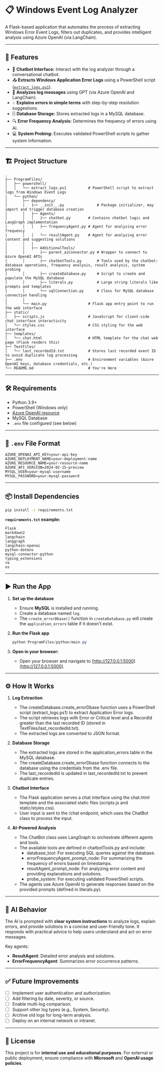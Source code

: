 # 📋 Windows Event Log Analyzer

A Flask-based application that automates the process of extracting Windows Error Event Logs, filters out duplicates, and provides intelligent analysis using Azure OpenAI (via LangChain).

---

## 🚀 Features

-   💬 **Chatbot Interface:** Interact with the log analyzer through a conversational chatbot.
-   📤 **Extracts Windows Application Error Logs** using a PowerShell script ([`extract_logs.ps1`](ProgramFiles/powershell/extract_logs.ps1)).
-   🤖 **Analyzes log messages** using GPT (via Azure OpenAI and LangChain).
-   💡 **Explains errors in simple terms** with step-by-step resolution suggestions.
-   🗄️ **Database Storage:** Stores extracted logs in a MySQL database.
-   🔍 **Error Frequency Analysis:** Determines the frequency of errors using AI.
-   💻 **System Probing:** Executes validated PowerShell scripts to gather system information.

---

## 🏗️ Project Structure

```
.
├── ProgramFiles/
│   ├── powershell/
│   │   └── extract_logs.ps1          # PowerShell script to extract logs from Windows Event Logs
│   └── python/
│       ├── dependency/
|       |   ├── __init__.py               # Package initializer, may import and trigger database creation
│       │   ├── Agents/
│       │   │   ├── chatbot.py        # Contains chatbot logic and LangGraph implementation
│       │   │   ├── frequencyAgent.py # Agent for analyzing error frequency
│       │   │   └── resultAgent.py    # Agent for analyzing error content and suggesting solutions
│       │   |
│       |   ├── AdditionalTools/
|       |       ├── parent_aiConnector.py # Wrapper to connect to Azure OpenAI APIs
│       │       ├── chatbotTools.py       # Tools used by the chatbot: database operations, frequency analysis, result analysis, system probing
│       │       ├── createDatabase.py     # Script to create and populate the MySQL database
│       │       ├── literals.py           # Large string literals like prompts and templates
│       │       └── sqlConnection.py      # Class for MySQL database connection handling
│       |
│       └── main.py                   # Flask app entry point to run the web interface
├── static/
│   ├── scripts.js                    # JavaScript for client-side chat interface interactivity
│   └── styles.css                    # CSS styling for the web interface
├── templates/
│   └── chat.html                     # HTML template for the chat web page (Flask renders this)
├── TextFiles/
│   └── last_recordedId.txt           # Stores last recorded event ID to avoid duplicate log processing
├── .env                              # Environment variables (Azure OpenAI keys, database credentials, etc.)
└── README.md                         # You're Here

```

---

## 🛠️ Requirements

-   Python 3.9+
-   PowerShell (Windows only)
-   [Azure OpenAI resource](https://learn.microsoft.com/en-us/azure/cognitive-services/openai/overview)
-   MySQL Database
-   `.env` file configured (see below)

---

## 🔐 `.env` File Format
```text
AZURE_OPENAI_API_KEY=your-api-key
AZURE_DEPLOYMENT_NAME=your-deployment-name
AZURE_RESOURCE_NAME=your-resource-name
AZURE_API_VERSION=2024-02-15-preview
MYSQL_USER=your-mysql-username
MYSQL_PASSWORD=your-mysql-password
```

---

## 📦 Install Dependencies

```bash
pip install -r requirements.txt
```

**`requirements.txt` example:**
```text
Flask
markdown2
langchain
langgraph
langchain-openai
python-dotenv
mysql-connector-python
typing_extensions
re
os
```

---

## ▶️ Run the App

   1. **Set up the database**
      - Ensure **MySQL** is installed and running.
      - Create a database named `log`.
      - The `create_errorDbase()` function in `createDatabase.py` will create the `application_errors` table if it doesn't exist.

   2. **Run the Flask app**
      ```ps1
      python ProgramFiles/python/main.py
      ```

   3. **Open in your browser:**
      - Open your browser and navigate to [http://127.0.0.1:5000](http://127.0.0.1:5000).

---

## ⚙️ How It Works

   1. **Log Extraction**

      - The createDatabase.create_errorDbase function uses a PowerShell script (extract_logs.ps1) to extract Application Error logs.
      - The script retrieves logs with Error or Critical level and a RecordId greater than the last recorded ID (stored in TextFiles/last_recordedId.txt).
      - The extracted logs are converted to JSON format.

   2. **Database Storage**

      - The extracted logs are stored in the application_errors table in the MySQL database.
      - The createDatabase.create_errorDbase function connects to the database using the credentials from the .env file.
      - The last_recordedId is updated in last_recordedId.txt to prevent duplicate entries.
   
   3. **Chatbot Interface**

      - The Flask application serves a chat interface using the chat.html template and the associated static files (scripts.js and static/styles.css).
      - User input is sent to the /chat endpoint, which uses the ChatBot class to process the input.

   4. **AI-Powered Analysis**

      - The ChatBot class uses LangGraph to orchestrate different agents and tools.
      - The available tools are defined in chatbotTools.py and include:
         + database_tool: For executing SQL queries against the database.
         + errorFrequencyAgent_prompt_node: For summarizing the frequency of errors based on timestamps.
         + resultAgent_prompt_node: For analyzing error content and providing explanations and solutions.
         + probe_system: For executing validated PowerShell scripts.
      - The agents use Azure OpenAI to generate responses based on the provided prompts (defined in literals.py).

---

## 🧠 AI Behavior

The AI is prompted with **clear system instructions** to analyze logs, explain errors, and provide solutions in a concise and user-friendly tone. It responds with practical advice to help users understand and act on error messages.

Key agents:

- **ResultAgent**: Detailed error analysis and solutions.
- **ErrorFrequencyAgent**: Summarizes error occurrence patterns.

---

## ✅ Future Improvements

- [ ] Implement user authentication and authorization.
- [ ] Add filtering by date, severity, or source.
- [ ] Enable multi-log comparison.
- [ ] Support other log types (e.g., System, Security).
- [ ] Archive old logs for long-term analysis.
- [ ] Deploy on an internal network or intranet.

---

## 📄 License

This project is for **internal use and educational purposes**. For external or public deployment, ensure compliance with **Microsoft** and **OpenAI usage policies**.
